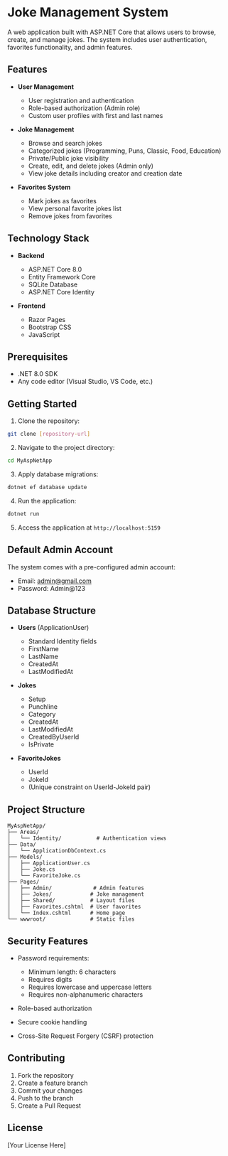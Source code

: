 # Joke Management System

A web application built with ASP.NET Core that allows users to browse, create, and manage jokes. The system includes user authentication, favorites functionality, and admin features.

## Features

- **User Management**
  - User registration and authentication
  - Role-based authorization (Admin role)
  - Custom user profiles with first and last names

- **Joke Management**
  - Browse and search jokes
  - Categorized jokes (Programming, Puns, Classic, Food, Education)
  - Private/Public joke visibility
  - Create, edit, and delete jokes (Admin only)
  - View joke details including creator and creation date

- **Favorites System**
  - Mark jokes as favorites
  - View personal favorite jokes list
  - Remove jokes from favorites

## Technology Stack

- **Backend**
  - ASP.NET Core 8.0
  - Entity Framework Core
  - SQLite Database
  - ASP.NET Core Identity

- **Frontend**
  - Razor Pages
  - Bootstrap CSS
  - JavaScript

## Prerequisites

- .NET 8.0 SDK
- Any code editor (Visual Studio, VS Code, etc.)

## Getting Started

1. Clone the repository:
```bash
git clone [repository-url]
```

2. Navigate to the project directory:
```bash
cd MyAspNetApp
```

3. Apply database migrations:
```bash
dotnet ef database update
```

4. Run the application:
```bash
dotnet run
```

5. Access the application at `http://localhost:5159`

## Default Admin Account

The system comes with a pre-configured admin account:
- Email: admin@gmail.com
- Password: Admin@123

## Database Structure

- **Users** (ApplicationUser)
  - Standard Identity fields
  - FirstName
  - LastName
  - CreatedAt
  - LastModifiedAt

- **Jokes**
  - Setup
  - Punchline
  - Category
  - CreatedAt
  - LastModifiedAt
  - CreatedByUserId
  - IsPrivate

- **FavoriteJokes**
  - UserId
  - JokeId
  - (Unique constraint on UserId-JokeId pair)

## Project Structure

```
MyAspNetApp/
├── Areas/
│   └── Identity/           # Authentication views
├── Data/
│   └── ApplicationDbContext.cs
├── Models/
│   ├── ApplicationUser.cs
│   ├── Joke.cs
│   └── FavoriteJoke.cs
├── Pages/
│   ├── Admin/             # Admin features
│   ├── Jokes/            # Joke management
│   ├── Shared/           # Layout files
│   ├── Favorites.cshtml  # User favorites
│   └── Index.cshtml      # Home page
└── wwwroot/              # Static files
```

## Security Features

- Password requirements:
  - Minimum length: 6 characters
  - Requires digits
  - Requires lowercase and uppercase letters
  - Requires non-alphanumeric characters

- Role-based authorization
- Secure cookie handling
- Cross-Site Request Forgery (CSRF) protection

## Contributing

1. Fork the repository
2. Create a feature branch
3. Commit your changes
4. Push to the branch
5. Create a Pull Request

## License

[Your License Here]
